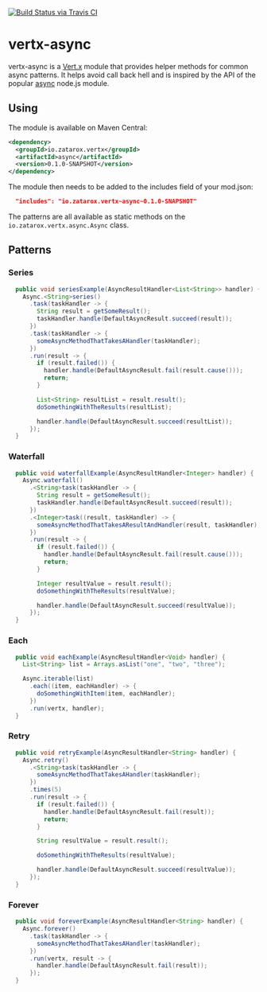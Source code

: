 [![Build Status via Travis CI](https://travis-ci.org/gchauvet/vertx-async.svg?branch=master)](https://travis-ci.org/gchauvet/vertx-async)

# vertx-async

vertx-async is a [Vert.x](http://vertx.io/) module that provides helper methods for common async patterns.
It helps avoid call back hell and is inspired by the API of the popular [async](https://www.npmjs.com/package/async)
node.js module.

## Using

The module is available on Maven Central:

``` xml
<dependency>
  <groupId>io.zatarox.vertx</groupId>
  <artifactId>async</artifactId>
  <version>0.1.0-SNAPSHOT</version>
</dependency>
```

The module then needs to be added to the includes field of your mod.json:

``` json
  "includes": "io.zatarox.vertx~async~0.1.0-SNAPSHOT"
```

The patterns are all available as static methods on the `io.zatarox.vertx.async.Async` class.

## Patterns

### Series

``` java
  public void seriesExample(AsyncResultHandler<List<String>> handler) {
    Async.<String>series()
      .task(taskHandler -> {
        String result = getSomeResult();
        taskHandler.handle(DefaultAsyncResult.succeed(result));
      })
      .task(taskHandler -> {
        someAsyncMethodThatTakesAHandler(taskHandler);
      })
      .run(result -> {
        if (result.failed()) {
          handler.handle(DefaultAsyncResult.fail(result.cause()));
          return;
        }

        List<String> resultList = result.result();
        doSomethingWithTheResults(resultList);

        handler.handle(DefaultAsyncResult.succeed(resultList));
      });
  }
```

### Waterfall

``` java
  public void waterfallExample(AsyncResultHandler<Integer> handler) {
    Async.waterfall()
      .<String>task(taskHandler -> {
        String result = getSomeResult();
        taskHandler.handle(DefaultAsyncResult.succeed(result));
      })
      .<Integer>task((result, taskHandler) -> {
        someAsyncMethodThatTakesAResultAndHandler(result, taskHandler);
      })
      .run(result -> {
        if (result.failed()) {
          handler.handle(DefaultAsyncResult.fail(result.cause()));
          return;
        }

        Integer resultValue = result.result();
        doSomethingWithTheResults(resultValue);

        handler.handle(DefaultAsyncResult.succeed(resultValue));
      });
  }
```

### Each

``` java
  public void eachExample(AsyncResultHandler<Void> handler) {
    List<String> list = Arrays.asList("one", "two", "three");

    Async.iterable(list)
      .each((item, eachHandler) -> {
        doSomethingWithItem(item, eachHandler);
      })
      .run(vertx, handler);
  }
```

### Retry

``` java
  public void retryExample(AsyncResultHandler<String> handler) {
    Async.retry()
      .<String>task(taskHandler -> {
        someAsyncMethodThatTakesAHandler(taskHandler);
      })
      .times(5)
      .run(result -> {
        if (result.failed()) {
          handler.handle(DefaultAsyncResult.fail(result));
          return;
        }

        String resultValue = result.result();

        doSomethingWithTheResults(resultValue);

        handler.handle(DefaultAsyncResult.succeed(resultValue));
      });
  }
```

### Forever

``` java
  public void foreverExample(AsyncResultHandler<String> handler) {
    Async.forever()
      .task(taskHandler -> {
        someAsyncMethodThatTakesAHandler(taskHandler);
      })
      .run(vertx, result -> {
        handler.handle(DefaultAsyncResult.fail(result));
      });
  }
```
